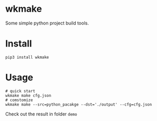 # wkmake
Some simple python project build tools.

# Install
`pip3 install wkmake`

# Usage
```shell script
# quick start
wkmake make cfg.json
# comstomize
wkmake make --src=python_pacakge --dst='./output' --cfg=cfg.json 
```
Check out the result in folder `demo`